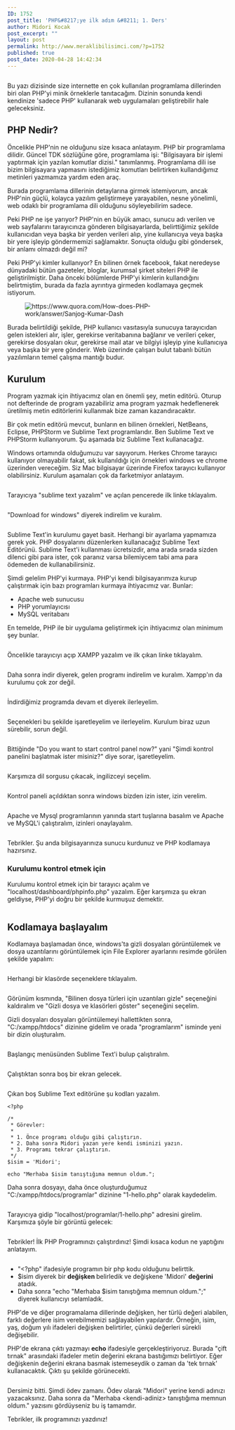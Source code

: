 ```yaml
---
ID: 1752
post_title: 'PHP&#8217;ye ilk adım &#8211; 1. Ders'
author: Midori Kocak
post_excerpt: ""
layout: post
permalink: http://www.meraklibilisimci.com/?p=1752
published: true
post_date: 2020-04-28 14:42:34
---
```

<!-- wp:image {"id":1754,"sizeSlug":"large"} -->
<figure class="wp-block-image size-large"><img src="https://i1.wp.com/www.meraklibilisimci.com/wp-content/uploads/2020/04/carbon-14.png?fit=924%2C625" alt="" class="wp-image-1754"/></figure>
<!-- /wp:image -->

<!-- wp:paragraph -->
<p>Bu yazı dizisinde size internette en çok kullanılan programlama dillerinden biri olan PHP'yi minik örneklerle tanıtacağım. Dizinin sonunda kendi kendinize 'sadece PHP' kullanarak web uygulamaları geliştirebilir hale geleceksiniz. </p>
<!-- /wp:paragraph -->

<!-- wp:heading -->
<h2>PHP Nedir?</h2>
<!-- /wp:heading -->

<!-- wp:paragraph -->
<p>Öncelikle PHP'nin ne olduğunu size kısaca anlatayım. PHP bir programlama dilidir. Güncel TDK sözlüğüne göre, programlama işi: "Bilgisayara bir işlemi yaptırmak için yazılan komutlar dizisi." tanımlanmış. Programlama dili ise bizim bilgisayara yapmasını istediğimiz komutları belirtirken kullandığımız  metinleri yazmamıza yardım eden araç. </p>
<!-- /wp:paragraph -->

<!-- wp:paragraph -->
<p>Burada programlama dillerinin detaylarına girmek istemiyorum, ancak PHP'nin güçlü, kolayca yazılım geliştirmeye yarayabilen, nesne yönelimli, web odaklı bir programlama dili olduğunu söyleyebilirim sadece.</p>
<!-- /wp:paragraph -->

<!-- wp:paragraph -->
<p>Peki PHP ne işe yarıyor? PHP'nin en büyük amacı, sunucu adı verilen ve web sayfalarını tarayıcınıza gönderen bilgisayarlarda, belirttiğimiz şekilde kullanıcıdan veya başka bir yerden verileri alıp, yine kullanıcıya veya başka bir yere işleyip göndermemizi sağlamaktır. Sonuçta olduğu gibi göndersek, bir anlamı olmazdı değil mi? </p>
<!-- /wp:paragraph -->

<!-- wp:paragraph -->
<p>Peki PHP'yi kimler kullanıyor? En bilinen örnek facebook, fakat neredeyse dünyadaki bütün gazeteler, bloglar, kurumsal şirket siteleri PHP ile geliştirilmiştir. Daha önceki bölümlerde PHP'yi kimlerin kullandığını belirtmiştim, burada da fazla ayrıntıya girmeden kodlamaya geçmek istiyorum.</p>
<!-- /wp:paragraph -->

<!-- wp:image {"id":1755,"sizeSlug":"large"} -->
<figure class="wp-block-image size-large"><img src="http://www.meraklibilisimci.com/wp-content/uploads/2020/04/main-qimg-0d210597215541d3517ecb1abd42abb8.gif" alt="https://www.quora.com/How-does-PHP-work/answer/Sanjog-Kumar-Dash" class="wp-image-1755"/></figure>
<!-- /wp:image -->

<!-- wp:paragraph -->
<p>Burada belirtildiği şekilde, PHP kullanıcı vasıtasıyla sunucuya tarayıcıdan gelen istekleri alır, işler, gerekirse veritabanına bağlanır ve verileri çeker, gerekirse dosyaları okur, gerekirse mail atar ve bilgiyi işleyip yine kullanıcıya veya başka bir yere gönderir. Web üzerinde çalışan bulut tabanlı bütün yazılımların temel çalışma mantığı budur.</p>
<!-- /wp:paragraph -->

<!-- wp:heading -->
<h2>Kurulum</h2>
<!-- /wp:heading -->

<!-- wp:paragraph -->
<p>Program yazmak için ihtiyacımız olan en önemli şey, metin editörü. Oturup not defterinde de program yazabiliriz ama program yazmak hedeflenerek üretilmiş metin editörlerini kullanmak bize zaman kazandıracaktır.</p>
<!-- /wp:paragraph -->

<!-- wp:paragraph -->
<p>Bir çok metin editörü mevcut, bunların en bilinen örnekleri, NetBeans, Eclipse, PHPStorm ve Sublime Text programlarıdır. Ben Sublime Text ve PHPStorm kullanıyorum. Şu aşamada biz Sublime Text kullanacağız.</p>
<!-- /wp:paragraph -->

<!-- wp:paragraph -->
<p>Windows ortamında olduğumuzu var sayıyorum. Herkes Chrome tarayıcı kullanıyor olmayabilir fakat, sık kullanıldığı için örnekleri windows ve chrome üzerinden vereceğim. Siz Mac bilgisayar üzerinde Firefox tarayıcı kullanıyor olabilirsiniz. Kurulum aşamaları çok da farketmiyor anlatayım.</p>
<!-- /wp:paragraph -->

<!-- wp:image {"id":1758,"sizeSlug":"large"} -->
<figure class="wp-block-image size-large"><img src="https://i1.wp.com/www.meraklibilisimci.com/wp-content/uploads/2020/04/VirtualBox_Windows10_31_07_2019_19_39_17.png?fit=924%2C578" alt="" class="wp-image-1758"/></figure>
<!-- /wp:image -->

<!-- wp:paragraph -->
<p>Tarayıcıya "sublime text yazalım" ve açılan pencerede ilk linke tıklayalım.</p>
<!-- /wp:paragraph -->

<!-- wp:image {"id":1759,"sizeSlug":"large"} -->
<figure class="wp-block-image size-large"><img src="https://i2.wp.com/www.meraklibilisimci.com/wp-content/uploads/2020/04/VirtualBox_Windows10_31_07_2019_19_39_39.png?fit=924%2C578" alt="" class="wp-image-1759"/></figure>
<!-- /wp:image -->

<!-- wp:paragraph -->
<p>"Download for windows" diyerek indirelim ve kuralım.</p>
<!-- /wp:paragraph -->

<!-- wp:image {"id":1760,"sizeSlug":"large"} -->
<figure class="wp-block-image size-large"><img src="https://i2.wp.com/www.meraklibilisimci.com/wp-content/uploads/2020/04/VirtualBox_Windows10_31_07_2019_19_45_27.png?fit=924%2C578" alt="" class="wp-image-1760"/></figure>
<!-- /wp:image -->

<!-- wp:paragraph -->
<p>Sublime Text'in kurulumu gayet basit. Herhangi bir ayarlama yapmamıza gerek yok. PHP dosyalarını düzenlerken kullanacağız Sublime Text Editörünü. Sublime Text'i kullanması ücretsizdir, ama arada sırada sizden dilenci gibi para ister, çok paranız varsa bilemiycem tabi ama para ödemeden de kullanabilirsiniz.</p>
<!-- /wp:paragraph -->

<!-- wp:paragraph -->
<p>Şimdi gelelim PHP'yi kurmaya. PHP'yi kendi bilgisayarımıza kurup çalıştırmak için bazı programları kurmaya ihtiyacımız var. Bunlar:</p>
<!-- /wp:paragraph -->

<!-- wp:list -->
<ul><li>Apache web sunucusu</li><li>PHP yorumlayıcısı</li><li>MySQL veritabanı</li></ul>
<!-- /wp:list -->

<!-- wp:paragraph -->
<p>En temelde, PHP ile bir uygulama geliştirmek için ihtiyacımız olan minimum şey bunlar.</p>
<!-- /wp:paragraph -->

<!-- wp:image {"id":1756,"sizeSlug":"large"} -->
<figure class="wp-block-image size-large"><img src="https://i0.wp.com/www.meraklibilisimci.com/wp-content/uploads/2020/04/VirtualBox_Windows10_31_07_2019_19_38_32.png?fit=924%2C578" alt="" class="wp-image-1756"/></figure>
<!-- /wp:image -->

<!-- wp:paragraph -->
<p>Öncelikle tarayıcıyı açıp XAMPP yazalım ve ilk çıkan linke tıklayalım.</p>
<!-- /wp:paragraph -->

<!-- wp:image {"id":1757,"sizeSlug":"large"} -->
<figure class="wp-block-image size-large"><img src="https://i0.wp.com/www.meraklibilisimci.com/wp-content/uploads/2020/04/VirtualBox_Windows10_31_07_2019_19_38_04.png?fit=924%2C578" alt="" class="wp-image-1757"/></figure>
<!-- /wp:image -->

<!-- wp:paragraph -->
<p>Daha sonra indir diyerek, gelen programı indirelim ve kuralım. Xampp'ın da kurulumu çok zor değil. </p>
<!-- /wp:paragraph -->

<!-- wp:image {"id":1761,"sizeSlug":"large"} -->
<figure class="wp-block-image size-large"><img src="https://i1.wp.com/www.meraklibilisimci.com/wp-content/uploads/2020/04/VirtualBox_Windows10_31_07_2019_21_47_53.png?fit=924%2C578" alt="" class="wp-image-1761"/></figure>
<!-- /wp:image -->

<!-- wp:paragraph -->
<p>İndirdiğimiz programda devam et diyerek ilerleyelim.</p>
<!-- /wp:paragraph -->

<!-- wp:image {"id":1762,"sizeSlug":"large"} -->
<figure class="wp-block-image size-large"><img src="https://i0.wp.com/www.meraklibilisimci.com/wp-content/uploads/2020/04/VirtualBox_Windows10_31_07_2019_21_49_15.png?fit=924%2C578" alt="" class="wp-image-1762"/></figure>
<!-- /wp:image -->

<!-- wp:paragraph -->
<p>Seçenekleri bu şekilde işaretleyelim ve ilerleyelim. Kurulum biraz uzun sürebilir, sorun değil.</p>
<!-- /wp:paragraph -->

<!-- wp:image {"id":1763,"sizeSlug":"large"} -->
<figure class="wp-block-image size-large"><img src="https://i0.wp.com/www.meraklibilisimci.com/wp-content/uploads/2020/04/VirtualBox_Windows10_31_07_2019_21_49_55.png?fit=924%2C578" alt="" class="wp-image-1763"/></figure>
<!-- /wp:image -->

<!-- wp:paragraph -->
<p>Bittiğinde "Do you want to start control panel now?" yani "Şimdi kontrol panelini başlatmak ister misiniz?" diye sorar, işaretleyelim.</p>
<!-- /wp:paragraph -->

<!-- wp:image {"id":1764,"sizeSlug":"large"} -->
<figure class="wp-block-image size-large"><img src="https://i1.wp.com/www.meraklibilisimci.com/wp-content/uploads/2020/04/VirtualBox_Windows10_31_07_2019_22_12_59.png?fit=924%2C578" alt="" class="wp-image-1764"/></figure>
<!-- /wp:image -->

<!-- wp:paragraph -->
<p>Karşımıza dil sorgusu çıkacak, ingilizceyi seçelim.</p>
<!-- /wp:paragraph -->

<!-- wp:image {"id":1765,"sizeSlug":"large"} -->
<figure class="wp-block-image size-large"><img src="https://i1.wp.com/www.meraklibilisimci.com/wp-content/uploads/2020/04/VirtualBox_Windows10_31_07_2019_22_13_07.png?fit=924%2C578" alt="" class="wp-image-1765"/></figure>
<!-- /wp:image -->

<!-- wp:paragraph -->
<p>Kontrol paneli açıldıktan sonra windows bizden izin ister, izin verelim.</p>
<!-- /wp:paragraph -->

<!-- wp:image {"id":1766,"sizeSlug":"large"} -->
<figure class="wp-block-image size-large"><img src="https://i0.wp.com/www.meraklibilisimci.com/wp-content/uploads/2020/04/VirtualBox_Windows10_31_07_2019_22_13_33.png?fit=924%2C578" alt="" class="wp-image-1766"/></figure>
<!-- /wp:image -->

<!-- wp:paragraph -->
<p>Apache ve Mysql programlarının yanında start tuşlarına basalım ve Apache ve MySQL'i çalıştıralım, izinleri onaylayalım.</p>
<!-- /wp:paragraph -->

<!-- wp:image {"id":1767,"sizeSlug":"large"} -->
<figure class="wp-block-image size-large"><img src="https://i1.wp.com/www.meraklibilisimci.com/wp-content/uploads/2020/04/VirtualBox_Windows10_31_07_2019_22_14_13.png?fit=924%2C578" alt="" class="wp-image-1767"/></figure>
<!-- /wp:image -->

<!-- wp:paragraph -->
<p>Tebrikler. Şu anda bilgisayarınıza sunucu kurdunuz ve PHP kodlamaya hazırsınız.</p>
<!-- /wp:paragraph -->

<!-- wp:heading {"level":3} -->
<h3>Kurulumu kontrol etmek için</h3>
<!-- /wp:heading -->

<!-- wp:paragraph -->
<p>Kurulumu kontrol etmek için bir tarayıcı açalım ve "localhost/dashboard/phpinfo.php" yazalım. Eğer karşımıza şu ekran geldiyse, PHP'yi doğru bir şekilde kurmuşuz demektir.</p>
<!-- /wp:paragraph -->

<!-- wp:image {"id":1768,"sizeSlug":"large"} -->
<figure class="wp-block-image size-large"><img src="https://i0.wp.com/www.meraklibilisimci.com/wp-content/uploads/2020/04/VirtualBox_Windows10_31_07_2019_22_14_55.png?fit=924%2C578" alt="" class="wp-image-1768"/></figure>
<!-- /wp:image -->

<!-- wp:heading -->
<h2>Kodlamaya başlayalım</h2>
<!-- /wp:heading -->

<!-- wp:paragraph -->
<p>Kodlamaya başlamadan önce, windows'ta gizli dosyaları görüntülemek ve dosya uzantılarını görüntülemek için File Explorer ayarlarını resimde görülen şekilde yapalım:</p>
<!-- /wp:paragraph -->

<!-- wp:image {"id":1769,"sizeSlug":"large"} -->
<figure class="wp-block-image size-large"><img src="https://i1.wp.com/www.meraklibilisimci.com/wp-content/uploads/2020/04/VirtualBox_Windows10_31_07_2019_22_21_56.png?fit=924%2C578" alt="" class="wp-image-1769"/></figure>
<!-- /wp:image -->

<!-- wp:paragraph -->
<p>Herhangi bir klasörde seçeneklere tıklayalım.</p>
<!-- /wp:paragraph -->

<!-- wp:image {"id":1770,"sizeSlug":"large"} -->
<figure class="wp-block-image size-large"><img src="https://i1.wp.com/www.meraklibilisimci.com/wp-content/uploads/2020/04/VirtualBox_Windows10_31_07_2019_22_22_10.png?fit=924%2C578" alt="" class="wp-image-1770"/></figure>
<!-- /wp:image -->

<!-- wp:paragraph -->
<p>Görünüm kısmında, "Bilinen dosya türleri için uzantıları gizle" seçeneğini kaldıralım ve "Gizli dosya ve klasörleri göster" seçeneğini seçelim.</p>
<!-- /wp:paragraph -->

<!-- wp:paragraph -->
<p>Gizli dosyaları dosyaları görüntülemeyi hallettikten sonra, "C:/xampp/htdocs" dizinine gidelim ve orada "programlarım" isminde yeni bir dizin oluşturalım.</p>
<!-- /wp:paragraph -->

<!-- wp:image {"id":1775,"sizeSlug":"large"} -->
<figure class="wp-block-image size-large"><img src="https://i0.wp.com/www.meraklibilisimci.com/wp-content/uploads/2020/04/Screen-Shot-2020-04-28-at-13.46.55.png?fit=924%2C487" alt="" class="wp-image-1775"/></figure>
<!-- /wp:image -->

<!-- wp:paragraph -->
<p>Başlangıç menüsünden Sublime Text'i bulup çalıştıralım.</p>
<!-- /wp:paragraph -->

<!-- wp:image {"id":1772,"sizeSlug":"large"} -->
<figure class="wp-block-image size-large"><img src="https://i1.wp.com/www.meraklibilisimci.com/wp-content/uploads/2020/04/VirtualBox_Windows10_31_07_2019_22_23_14.png?fit=924%2C578" alt="" class="wp-image-1772"/></figure>
<!-- /wp:image -->

<!-- wp:paragraph -->
<p>Çalıştıktan sonra boş bir ekran gelecek.</p>
<!-- /wp:paragraph -->

<!-- wp:image {"id":1774,"sizeSlug":"large"} -->
<figure class="wp-block-image size-large"><img src="https://i0.wp.com/www.meraklibilisimci.com/wp-content/uploads/2020/04/VirtualBox_Windows10_31_07_2019_22_23_03-1.png?fit=924%2C578" alt="" class="wp-image-1774"/></figure>
<!-- /wp:image -->

<!-- wp:paragraph -->
<p>Çıkan boş Sublime Text editörüne şu kodları yazalım.</p>
<!-- /wp:paragraph -->

<!-- wp:code {"lineNumbers":true} -->
<pre class="wp-block-code"><code lang="php" class="language-php line-numbers">&lt;?php

/*
 * Görevler:
 *
 * 1. Önce programı olduğu gibi çalıştırın.
 * 2. Daha sonra Midori yazan yere kendi isminizi yazın.
 * 3. Programı tekrar çalıştırın.
 */
$isim = 'Midori';

echo "Merhaba $isim tanıştığıma memnun oldum.";
</code></pre>
<!-- /wp:code -->

<!-- wp:paragraph -->
<p>Daha sonra dosyayı, daha önce oluşturduğumuz "C:/xampp/htdocs/programlar" dizinine "1-hello.php" olarak kaydedelim.</p>
<!-- /wp:paragraph -->

<!-- wp:image {"id":1776,"sizeSlug":"large"} -->
<figure class="wp-block-image size-large"><img src="https://i1.wp.com/www.meraklibilisimci.com/wp-content/uploads/2020/04/Screen-Shot-2020-04-28-at-14.18.52.png?fit=924%2C615" alt="" class="wp-image-1776"/></figure>
<!-- /wp:image -->

<!-- wp:paragraph -->
<p>Tarayıcıya gidip "localhost/programlar/1-hello.php" adresini girelim. Karşımıza şöyle bir görüntü gelecek:</p>
<!-- /wp:paragraph -->

<!-- wp:image {"id":1777,"sizeSlug":"large"} -->
<figure class="wp-block-image size-large"><img src="https://i0.wp.com/www.meraklibilisimci.com/wp-content/uploads/2020/04/Screen-Shot-2020-04-28-at-14.19.22.png?fit=924%2C568" alt="" class="wp-image-1777"/></figure>
<!-- /wp:image -->

<!-- wp:paragraph -->
<p>Tebrikler! İlk PHP Programınızı çalıştırdınız! Şimdi kısaca kodun ne yaptığını anlatayım. </p>
<!-- /wp:paragraph -->

<!-- wp:image {"id":1753,"sizeSlug":"large"} -->
<figure class="wp-block-image size-large"><img src="http://www.meraklibilisimci.com/wp-content/uploads/2020/04/carbon-13-1024x420.png" alt="" class="wp-image-1753"/></figure>
<!-- /wp:image -->

<!-- wp:list -->
<ul><li>"&lt;?php" ifadesiyle programın bir php kodu olduğunu belirttik.</li><li>$isim diyerek bir <strong>değişken </strong> belirledik ve değişkene 'Midori' <strong>değerini </strong>atadık.</li><li>Daha sonra "echo "Merhaba $isim tanıştığıma memnun oldum.";" diyerek kullanıcıyı selamladık.</li></ul>
<!-- /wp:list -->

<!-- wp:paragraph -->
<p>PHP'de ve diğer programalama dillerinde değişken, her türlü değeri alabilen, farklı değerlere isim verebilmemizi sağlayabilen yapılardır. Örneğin, isim, yaş, doğum yılı ifadeleri değişken belirtirler, çünkü değerleri sürekli değişebilir.</p>
<!-- /wp:paragraph -->

<!-- wp:paragraph -->
<p>PHP'de ekrana çıktı yazmayı <strong>echo </strong>ifadesiyle gerçekleştiriyoruz. Burada "çift tırnak" arasındaki ifadeler metin değerini ekrana bastığımızı belirtiyor. Eğer değişkenin değerini ekrana basmak istemeseydik o zaman da 'tek tırnak' kullanacaktık. Çıktı şu şekilde görünecekti.</p>
<!-- /wp:paragraph -->

<!-- wp:image {"id":1778,"sizeSlug":"large"} -->
<figure class="wp-block-image size-large"><img src="http://www.meraklibilisimci.com/wp-content/uploads/2020/04/Screen-Shot-2020-04-28-at-14.25.29.png" alt="" class="wp-image-1778"/></figure>
<!-- /wp:image -->

<!-- wp:paragraph -->
<p>Dersimiz bitti. Şimdi ödev zamanı. Ödev olarak "Midori" yerine kendi adınızı yazacaksınız. Daha sonra da "Merhaba &lt;kendi-adiniz>  tanıştığıma memnun oldum." yazısını gördüyseniz bu iş tamamdır.</p>
<!-- /wp:paragraph -->

<!-- wp:paragraph -->
<p>Tebrikler, ilk programınızı yazdınız!</p>
<!-- /wp:paragraph -->